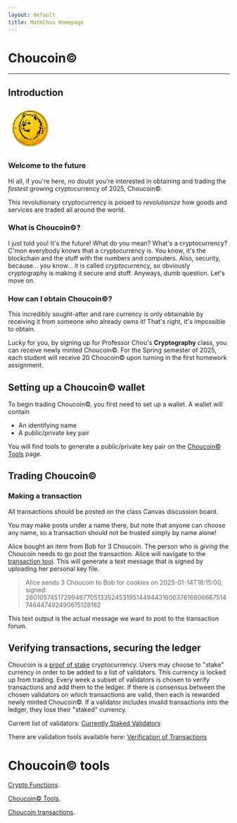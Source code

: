 ```yaml
---
layout: default
title: MathChou Homepage
---
```




# Choucoin&copy;

* * *

## Introduction

<img src="choucoin_logo.png" alt="coin" width="100"/>

### Welcome to the future

Hi all, if you're here, no doubt you're interested in obtaining and trading the _fastest_ growing cryptocurrency of 2025, Choucoin&copy;.

This revolutionary cryptocurrency is poised to _revolutionize_ how goods and services are traded all around the world. 

### What is Choucoin&copy;?

I just told you! It's the future! What do you mean? What's a cryptocurrency? C'mon everybody knows that a cryptocurrency is. You know, it's the blockchain and the stuff with the numbers and computers. Also, security, because... you know... it is called *crypto*currency, so obviously cryptography is making it secure and stuff. Anyways, dumb question. Let's move on.

### How can I obtain Choucoin&copy;?

This incredibly sought-after and rare currency is only obtainable by receiving it from someone who already owns it! That's right, it's impossible to obtain.

Lucky for you, by signing up for Professor Chou's **Cryptography** class, you can receive newly minted Choucoin&copy;. For the Spring semester of 2025, each student will receive 20 Choucoin&copy; upon turning in the first homework assignment.

## Setting up a Choucoin&copy; wallet

To begin trading Choucoin&copy;, you first need to set up a wallet. A wallet will contain

*    An identifying name
*    A public/private key pair

You will find tools to generate a public/private key pair on the [Choucoin&copy; Tools](./choucoin.html) page.

## Trading Choucoin&copy;

### Making a transaction

All transactions should be posted on the class Canvas discussion board.

You may make posts under a name there, but note that anyone can choose any name, so a transaction should not be trusted simply by name alone!

Alice bought an item from Bob for 3 Choucoin. The person who is _giving_ the Choucoin needs to go post the transaction. Alice will navigate to the [transaction tool](./send-choucoin.html). This will generate a text message that is signed by uploading her personal key file.

> Alice sends 3 Choucoin to Bob for cookies on 2025-01-14T18:15:00, signed: 26010574517299467705133524531951449443160637616806667514746447492490615128182

This text output is the actual message we want to post to the transaction forum.

## Verifying transactions, securing the ledger

Choucoin is a [proof of stake](https://en.wikipedia.org/wiki/Proof_of_stake) cryptocurrency. Users may choose to "stake" currency in order to be added to a list of validators. This currency is locked up from trading. Every week a subset of validators is chosen to verify transactions and add them to the ledger. If there is consensus between the chosen validators on which transactions are valid, then each is rewarded newly minted Choucoin&copy;. If a validator includes invalid transactions into the ledger, they lose their "staked" currency.

Current list of validators: [Currently Staked Validators](./validators.html)

There are validation tools available here: [Verification of Transactions](./verify-trans.html)




# Choucoin&copy; tools

[Crypto Functions](./cryptofuncs.html).

[Choucoin&copy; Tools](./choucoin.html).

[Choucoin transactions](./posts.html).


